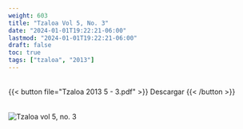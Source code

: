 ```yaml
---
weight: 603
title: "Tzaloa Vol 5, No. 3"
date: "2024-01-01T19:22:21-06:00"
lastmod: "2024-01-01T19:22:21-06:00"
draft: false
toc: true
tags: ["tzaloa", "2013"]
---
```


######
{{< button file="Tzaloa 2013 5 - 3.pdf" >}}   Descargar {{< /button >}} 
######
![Tzaloa vol 5, no. 3](images/portada/5-3.jpeg)